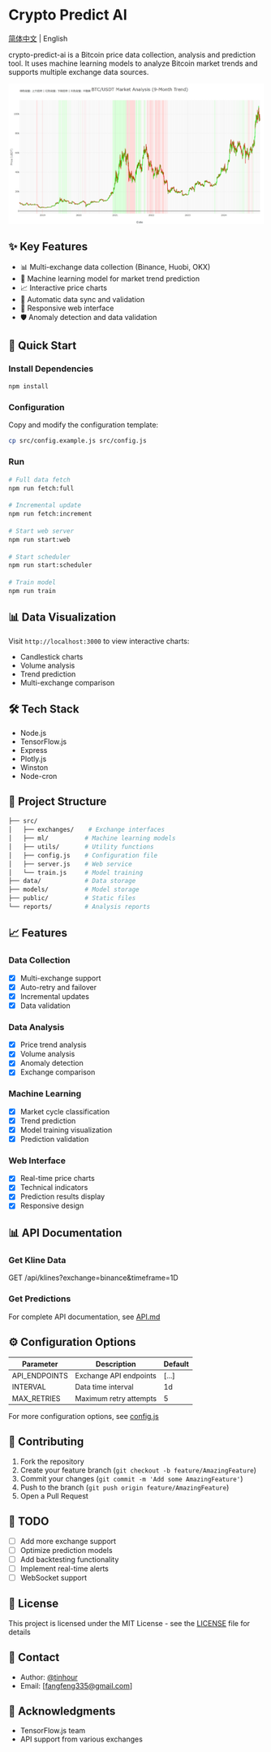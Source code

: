 # Crypto Predict AI

[简体中文](README.md) | English

crypto-predict-ai is a Bitcoin price data collection, analysis and prediction tool. It uses machine learning models to analyze Bitcoin market trends and supports multiple exchange data sources.

![Analysis Screenshot](https://github.com/tinhour/crypto-predict-ai/blob/master/screenshot/analysis.png?raw=true)

## ✨ Key Features

- 📊 Multi-exchange data collection (Binance, Huobi, OKX)
- 🤖 Machine learning model for market trend prediction
- 📈 Interactive price charts
- 🔄 Automatic data sync and validation
- 📱 Responsive web interface
- 🛡️ Anomaly detection and data validation

## 🚀 Quick Start

### Install Dependencies

```bash
npm install
```

### Configuration

Copy and modify the configuration template:

```bash
cp src/config.example.js src/config.js
```

### Run

```bash
# Full data fetch
npm run fetch:full

# Incremental update
npm run fetch:increment

# Start web server
npm run start:web

# Start scheduler
npm run start:scheduler

# Train model
npm run train
```

## 📊 Data Visualization

Visit `http://localhost:3000` to view interactive charts:

- Candlestick charts
- Volume analysis
- Trend prediction
- Multi-exchange comparison

## 🛠️ Tech Stack

- Node.js
- TensorFlow.js
- Express
- Plotly.js
- Winston
- Node-cron

## 📁 Project Structure

```bash
├── src/
│   ├── exchanges/    # Exchange interfaces
│   ├── ml/          # Machine learning models
│   ├── utils/       # Utility functions
│   ├── config.js    # Configuration file
│   ├── server.js    # Web service
│   └── train.js     # Model training
├── data/            # Data storage
├── models/          # Model storage
├── public/          # Static files
└── reports/         # Analysis reports
```

## 📈 Features

### Data Collection
- [x] Multi-exchange support
- [x] Auto-retry and failover
- [x] Incremental updates
- [x] Data validation

### Data Analysis
- [x] Price trend analysis
- [x] Volume analysis
- [x] Anomaly detection
- [x] Exchange comparison

### Machine Learning
- [x] Market cycle classification
- [x] Trend prediction
- [x] Model training visualization
- [x] Prediction validation

### Web Interface
- [x] Real-time price charts
- [x] Technical indicators
- [x] Prediction results display
- [x] Responsive design

## 📊 API Documentation

### Get Kline Data
GET /api/klines?exchange=binance&timeframe=1D

### Get Predictions

For complete API documentation, see [API.md](docs/API.md)

## ⚙️ Configuration Options

| Parameter | Description | Default |
|-----------|-------------|---------|
| API_ENDPOINTS | Exchange API endpoints | [...] |
| INTERVAL | Data time interval | 1d |
| MAX_RETRIES | Maximum retry attempts | 5 |

For more configuration options, see [config.js](src/config.js)

## 🤝 Contributing

1. Fork the repository
2. Create your feature branch (`git checkout -b feature/AmazingFeature`)
3. Commit your changes (`git commit -m 'Add some AmazingFeature'`)
4. Push to the branch (`git push origin feature/AmazingFeature`)
5. Open a Pull Request

## 📝 TODO

- [ ] Add more exchange support
- [ ] Optimize prediction models
- [ ] Add backtesting functionality
- [ ] Implement real-time alerts
- [ ] WebSocket support

## 📄 License

This project is licensed under the MIT License - see the [LICENSE](LICENSE) file for details

## 📧 Contact

- Author:  [@tinhour](https://github.com/tinhour)
- Email: [fangfeng335@gmail.com]

## 🙏 Acknowledgments

- TensorFlow.js team
- API support from various exchanges 